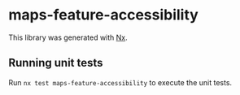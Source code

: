 # maps-feature-accessibility

This library was generated with [Nx](https://nx.dev).

## Running unit tests

Run `nx test maps-feature-accessibility` to execute the unit tests.
